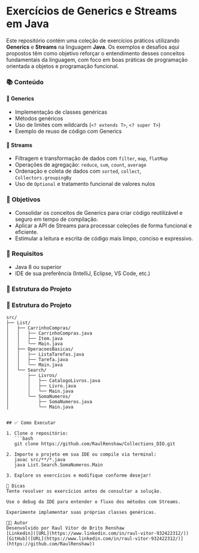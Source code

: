 # Exercícios de Generics e Streams em Java

Este repositório contém uma coleção de exercícios práticos utilizando **Generics** e **Streams** na linguagem **Java**. Os exemplos e desafios aqui propostos têm como objetivo reforçar o entendimento desses conceitos fundamentais da linguagem, com foco em boas práticas de programação orientada a objetos e programação funcional.

### 📚 Conteúdo

#### 🔸 Generics
- Implementação de classes genéricas
- Métodos genéricos
- Uso de limites com wildcards (`<? extends T>`, `<? super T>`)
- Exemplo de reuso de código com Generics

#### 🔸 Streams
- Filtragem e transformação de dados com `filter`, `map`, `flatMap`
- Operações de agregação: `reduce`, `sum`, `count`, `average`
- Ordenação e coleta de dados com `sorted`, `collect`, `Collectors.groupingBy`
- Uso de `Optional` e tratamento funcional de valores nulos

### 🧠 Objetivos

- Consolidar os conceitos de Generics para criar código reutilizável e seguro em tempo de compilação.
- Aplicar a API de Streams para processar coleções de forma funcional e eficiente.
- Estimular a leitura e escrita de código mais limpo, conciso e expressivo.

### 🚀 Requisitos

- Java 8 ou superior
- IDE de sua preferência (IntelliJ, Eclipse, VS Code, etc.)

### 📁 Estrutura do Projeto
### 📁 Estrutura do Projeto

```text
src/
├── List/
│   ├── CarrinhoCompras/
│   │   ├── CarrinhoCompras.java
│   │   ├── Item.java
│   │   └── Main.java
│   ├── OperacoesBasicas/
│   │   ├── ListaTarefas.java
│   │   ├── Tarefa.java
│   │   └── Main.java
│   └── Search/
│       ├── Livros/
│       │   ├── CatalogoLivros.java
│       │   ├── Livro.java
│       │   └── Main.java
│       └── SomaNumeros/
│           ├── SomaNumeros.java
│           └── Main.java


## ✅ Como Executar

1. Clone o repositório:
   ```bash
   git clone https://github.com/RaulRenshaw/Collections_DIO.git
   
2. Importe o projeto em sua IDE ou compile via terminal:
   javac src/**/*.java
   java List.Search.SomaNumeros.Main

3. Explore os exercícios e modifique conforme desejar!

📌 Dicas
Tente resolver os exercícios antes de consultar a solução.

Use o debug da IDE para entender o fluxo dos métodos com Streams.

Experimente implementar suas próprias classes genéricas.

🧑‍💻 Autor
Desenvolvido por Raul Vitor de Brito Renshaw
[Linkedin]([URL](https://www.linkedin.com/in/raul-vitor-932422312/))
[GitHub]([URL](https://www.linkedin.com/in/raul-vitor-932422312/)](https://github.com/RaulRenshaw))
